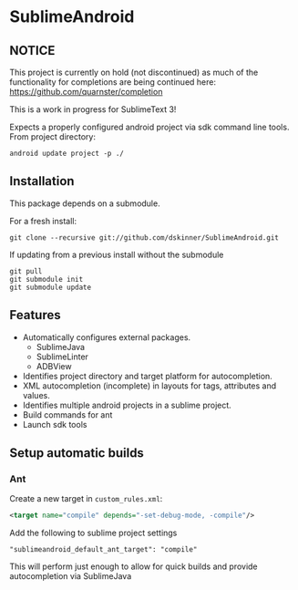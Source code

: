 # SublimeAndroid

## NOTICE

This project is currently on hold (not discontinued) as much of the functionality
for completions are being continued here: https://github.com/quarnster/completion

This is a work in progress for SublimeText 3!

Expects a properly configured android project via sdk command line tools. From
project directory:

```
android update project -p ./
```

## Installation

This package depends on a submodule.

For a fresh install:

```
git clone --recursive git://github.com/dskinner/SublimeAndroid.git
```

If updating from a previous install without the submodule

```
git pull
git submodule init
git submodule update
```

## Features

* Automatically configures external packages.
	* SublimeJava
	* SublimeLinter
	* ADBView
* Identifies project directory and target platform for autocompletion.
* XML autocompletion (incomplete) in layouts for tags, attributes and values.
* Identifies multiple android projects in a sublime project.
* Build commands for ant
* Launch sdk tools

## Setup automatic builds

### Ant

Create a new target in `custom_rules.xml`:

```xml
<target name="compile" depends="-set-debug-mode, -compile"/>
```

Add the following to sublime project settings

```
"sublimeandroid_default_ant_target": "compile"
```

This will perform just enough to allow for quick builds and provide autocompletion via SublimeJava
